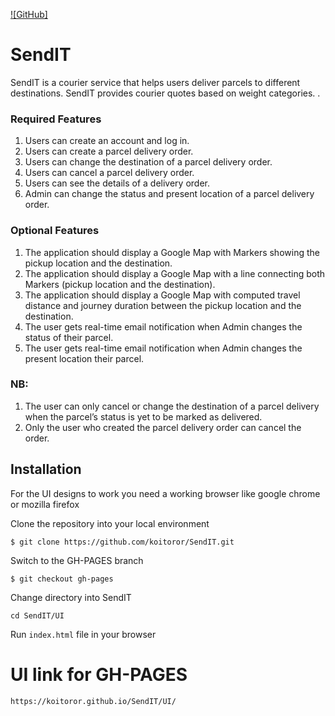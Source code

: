[![GitHub]](https://img.shields.io/github/license/mashape/apistatus.svg)

# SendIT
SendIT is a courier service that helps users deliver parcels to different destinations. SendIT provides courier quotes based on weight categories. .

### Required Features
1.	Users can create an account and log in. 
2.	Users can create a parcel delivery order. 
3.	Users can change the destination of a parcel delivery order. 
4.	Users can cancel a parcel delivery order. 
5.	Users can see the details of a delivery order. 
6.	Admin can change the status and present location of a parcel delivery order.

### Optional Features
1. The application should display a Google Map with Markers showing the pickup location
and the destination.
2. The application should display a Google Map with a line connecting both Markers (pickup
location and the destination).
3. The application should display a Google Map with computed travel distance and journey
duration between the pickup location and the destination.
4. The user gets real-time email notification when Admin changes the status of their parcel.
5. The user gets real-time email notification when Admin changes the present location their
parcel.


### NB: 
1.	The user can only cancel or change the destination of a parcel delivery when the parcel’s status is yet to be marked as delivered. 
2.	Only the user who created the parcel delivery order can cancel the order.  

## Installation
For the UI designs to work you need a working browser like google chrome or mozilla firefox

Clone the repository into your local environment

```
$ git clone https://github.com/koitoror/SendIT.git
```

Switch to the GH-PAGES branch
```
$ git checkout gh-pages
```

Change directory into SendIT
```
cd SendIT/UI
```

Run `index.html` file in your browser

# UI link for GH-PAGES

```
https://koitoror.github.io/SendIT/UI/
```